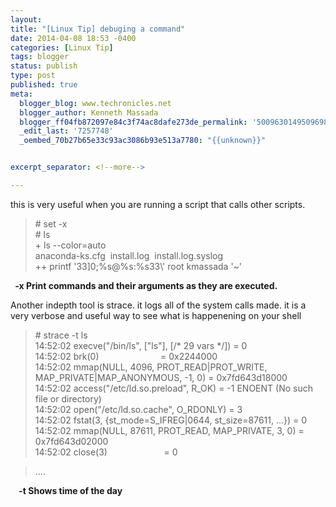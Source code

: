 ```yaml
---
layout:
title: "[Linux Tip] debuging a command"
date: 2014-04-08 18:53 -0400
categories: [Linux Tip]
tags: blogger
status: publish
type: post
published: true
meta:
  blogger_blog: www.techronicles.net
  blogger_author: Kenneth Massada
  blogger_ff04fb872097e84c3f74ac8dafe273de_permalink: '5009630149509698019'
  _edit_last: '7257748'
  _oembed_70b27b65e33c93ac3086b93e513a7780: "{{unknown}}"


excerpt_separator: <!--more-->

---
```

<p>this is very useful when you are running a script that calls other scripts.
<div></div>
<blockquote class="tr_bq"><p># set -x<br /># ls<br />+ ls --color=auto<br />anaconda-ks.cfg  install.log  install.log.syslog<br />++ printf '33]0;%s@%s:%s33\' root kmassada '~'</p></blockquote>
<div></div>
<p> <b> -x Print commands and their arguments as they are executed.</b></p>
<p>Another indepth tool is strace. it logs all of the system calls made. it is a very verbose and useful way to see what is happenening on your shell</p>
<blockquote class="tr_bq"><p># strace -t ls<br />14:52:02 execve("/bin/ls", ["ls"], [/* 29 vars */]) = 0<br />14:52:02 brk(0)                         = 0x2244000<br />14:52:02 mmap(NULL, 4096, PROT_READ|PROT_WRITE, MAP_PRIVATE|MAP_ANONYMOUS, -1, 0) = 0x7fd643d18000<br />14:52:02 access("/etc/ld.so.preload", R_OK) = -1 ENOENT (No such file or directory)<br />14:52:02 open("/etc/ld.so.cache", O_RDONLY) = 3<br />14:52:02 fstat(3, {st_mode=S_IFREG|0644, st_size=87611, ...}) = 0<br />14:52:02 mmap(NULL, 87611, PROT_READ, MAP_PRIVATE, 3, 0) = 0x7fd643d02000<br />14:52:02 close(3)                       = 0</p></blockquote>
<blockquote class="tr_bq"><p>.... </p></blockquote>
<p><b>    -t Shows time of the day </b></p>
